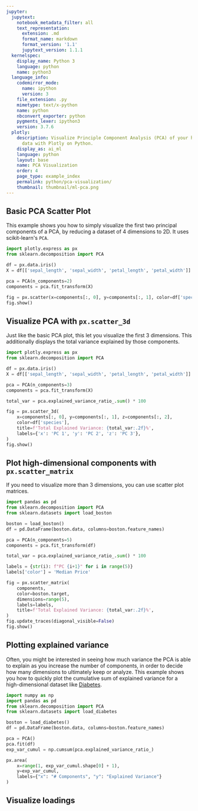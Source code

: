 ```yaml
---
jupyter:
  jupytext:
    notebook_metadata_filter: all
    text_representation:
      extension: .md
      format_name: markdown
      format_version: '1.1'
      jupytext_version: 1.1.1
  kernelspec:
    display_name: Python 3
    language: python
    name: python3
  language_info:
    codemirror_mode:
      name: ipython
      version: 3
    file_extension: .py
    mimetype: text/x-python
    name: python
    nbconvert_exporter: python
    pygments_lexer: ipython3
    version: 3.7.6
  plotly:
    description: Visualize Principle Component Analysis (PCA) of your high-dimensional
      data with Plotly on Python.
    display_as: ai_ml
    language: python
    layout: base
    name: PCA Visualization
    order: 4
    page_type: example_index
    permalink: python/pca-visualization/
    thumbnail: thumbnail/ml-pca.png
---
```


## Basic PCA Scatter Plot

This example shows you how to simply visualize the first two principal components of a PCA, by reducing a dataset of 4 dimensions to 2D. It uses scikit-learn's `PCA`.

```python
import plotly.express as px
from sklearn.decomposition import PCA

df = px.data.iris()
X = df[['sepal_length', 'sepal_width', 'petal_length', 'petal_width']]

pca = PCA(n_components=2)
components = pca.fit_transform(X)

fig = px.scatter(x=components[:, 0], y=components[:, 1], color=df['species'])
fig.show()
```

## Visualize PCA with `px.scatter_3d`

Just like the basic PCA plot, this let you visualize the first 3 dimensions. This additionally displays the total variance explained by those components.

```python
import plotly.express as px
from sklearn.decomposition import PCA

df = px.data.iris()
X = df[['sepal_length', 'sepal_width', 'petal_length', 'petal_width']]

pca = PCA(n_components=3)
components = pca.fit_transform(X)

total_var = pca.explained_variance_ratio_.sum() * 100

fig = px.scatter_3d(
    x=components[:, 0], y=components[:, 1], z=components[:, 2],
    color=df['species'], 
    title=f'Total Explained Variance: {total_var:.2f}%',
    labels={'x': 'PC 1', 'y': 'PC 2', 'z': 'PC 3'},
)
fig.show()
```

## Plot high-dimensional components with `px.scatter_matrix`

If you need to visualize more than 3 dimensions, you can use scatter plot matrices.

```python
import pandas as pd
from sklearn.decomposition import PCA
from sklearn.datasets import load_boston

boston = load_boston()
df = pd.DataFrame(boston.data, columns=boston.feature_names)

pca = PCA(n_components=5)
components = pca.fit_transform(df)

total_var = pca.explained_variance_ratio_.sum() * 100

labels = {str(i): f"PC {i+1}" for i in range(5)}
labels['color'] = 'Median Price'

fig = px.scatter_matrix(
    components, 
    color=boston.target,
    dimensions=range(5),
    labels=labels,
    title=f'Total Explained Variance: {total_var:.2f}%',
)
fig.update_traces(diagonal_visible=False)
fig.show()
```

## Plotting explained variance

Often, you might be interested in seeing how much variance the PCA is able to explain as you increase the number of components, in order to decide how many dimensions to ultimately keep or analyze. This example shows you how to quickly plot the cumulative sum of explained variance for a high-dimensional dataset like [Diabetes](https://scikit-learn.org/stable/datasets/index.html#diabetes-dataset).

```python
import numpy as np
import pandas as pd
from sklearn.decomposition import PCA
from sklearn.datasets import load_diabetes

boston = load_diabetes()
df = pd.DataFrame(boston.data, columns=boston.feature_names)

pca = PCA()
pca.fit(df)
exp_var_cumul = np.cumsum(pca.explained_variance_ratio_)

px.area(
    x=range(1, exp_var_cumul.shape[0] + 1),
    y=exp_var_cumul, 
    labels={"x": "# Components", "y": "Explained Variance"}
)
```

## Visualize loadings
